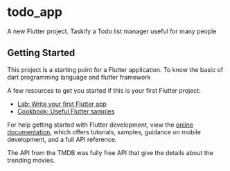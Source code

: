 # todo_app

A new Flutter project. Taskify a Todo list manager useful for many people

## Getting Started

This project is a starting point for a Flutter application. To know the basic of dart programming language and flutter framework 

A few resources to get you started if this is your first Flutter project:

- [Lab: Write your first Flutter app](https://docs.flutter.dev/get-started/codelab)
- [Cookbook: Useful Flutter samples](https://docs.flutter.dev/cookbook)

For help getting started with Flutter development, view the
[online documentation](https://docs.flutter.dev/), which offers tutorials,
samples, guidance on mobile development, and a full API reference.

The API from the TMDB was fully free API that give the details about the trending movies. 
